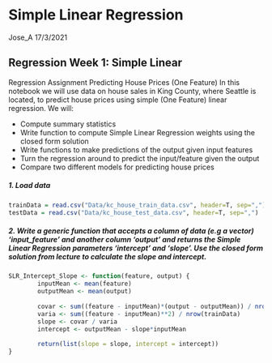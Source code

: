 Simple Linear Regression
================
Jose\_A
17/3/2021

## Regression Week 1: Simple Linear

Regression Assignment Predicting House Prices (One Feature) In this
notebook we will use data on house sales in King County, where Seattle
is located, to predict house prices using simple (One Feature) linear
regression. We will:

  - Compute summary statistics
  - Write function to compute Simple Linear Regression weights using the
    closed form solution
  - Write functions to make predictions of the output given input
    features
  - Turn the regression around to predict the input/feature given the
    output
  - Compare two different models for predicting house prices

##### 1\. Load data

``` r
trainData = read.csv("Data/kc_house_train_data.csv", header=T, sep=",")
testData = read.csv("Data/kc_house_test_data.csv", header=T, sep=",")
```

##### 2\. Write a generic function that accepts a column of data (e.g a vector) ‘input\_feature’ and another column ‘output’ and returns the Simple Linear Regression parameters ‘intercept’ and ‘slope’. Use the closed form solution from lecture to calculate the slope and intercept.

``` r
SLR_Intercept_Slope <- function(feature, output) {
        inputMean <- mean(feature)
        outputMean <- mean(output)
        
        covar <- sum((feature - inputMean)*(output - outputMean)) / nrow(trainData)
        varia <- sum((feature - inputMean)**2) / nrow(trainData)
        slope <- covar / varia
        intercept <- outputMean - slope*inputMean
        
        return(list(slope = slope, intercept = intercept))
}
```

